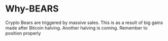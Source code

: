 # Why-BEARS
Crypto Bears are triggered by massive sales. This is as a result of big gains made after Bitcoin halving.
Another halving is coming. Remember to position properly
